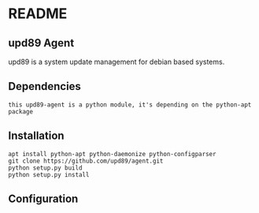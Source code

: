 # README

## upd89 Agent

upd89 is a system update management for debian based systems.

## Dependencies

	this upd89-agent is a python module, it's depending on the python-apt package

## Installation

	apt install python-apt python-daemonize python-configparser
	git clone https://github.com/upd89/agent.git
	python setup.py build
	python setup.py install


## Configuration

